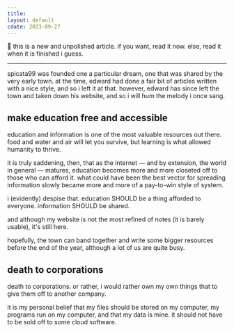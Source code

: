 ```yaml
---
title: 
layout: default
cdate: 2023-09-27
---
```


🌱 this is a new and unpolished article. if you want, read it now. else, read it when it is finished i guess.

---

spicata99 was founded one a particular dream, one that was shared by the very early town. at the time, edward had done a fair bit of articles written with a nice style, and so i left it at that. however, edward has since left the town and taken down his website, and so i will hum the melody i once sang.

## make education free and accessible

education and information is one of the most valuable resources out there. food and water and air will let you survive, but learning is what allowed humanity to thrive.

it is truly saddening, then, that as the internet — and by extension, the world in general — matures, education becomes more and more closeted off to those who can afford it. what could have been the best vector for spreading information slowly became more and more of a pay-to-win style of system.

i (evidently) despise that. education SHOULD be a thing afforded to everyone. information SHOULD be shared.

and although my website is not the most refined of notes (it is barely usable), it's still here.

hopefully, the town can band together and write some bigger resources before the end of the year, although a lot of us are quite busy.

## death to corporations

death to corporations. or rather, i would rather own my own things that to give them off to another company.

it is my personal belief that my files should be stored on my computer, my programs run on my computer, and that my data is mine. it should not have to be sold off to some cloud software.
